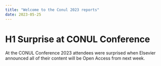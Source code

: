 ```yaml
---
title: "Welcome to the Conul 2023 reports"
date: 2023-05-25
---
```


# H1 Surprise at CONUL Conference
At the CONUL Conference 2023 attendees were surprised when Elsevier announced all of their content will be Open Access from next week.
